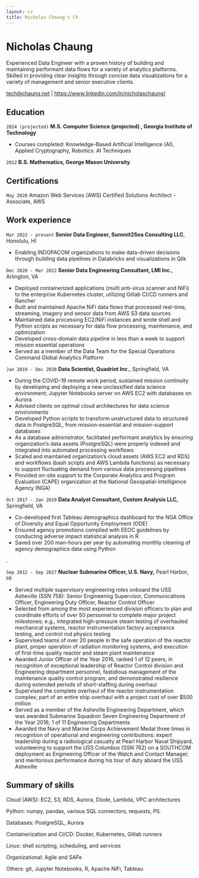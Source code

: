 ```yaml
---
layout: cv
title: Nicholas Chaung's CV
---
```

# Nicholas Chaung
Experienced Data Engineer with a proven history of building and maintaining performant data flows for a variety of analytics platforms. Skilled in providing clear insights through concise data visualizations for a variety of management and senior executive clients.

<div id="webaddress">
<a href="tech@chaung.net">tech@chaung.net</a>  
| <a href="https://www.linkedin.com/in/nicholaschaung/">https://www.linkedin.com/in/nicholaschaung/</a>
</div>



## Education

`2024 (projected)`
__M.S. Computer Science (projected) , Georgia Institute of Technology__

- Courses completed: Knowledge-Based Artificial Intelligence (AI), Applied Cryptography, Robotics: AI Techniques

`2012`
__B.S. Mathematics, George Mason University__



## Certifications

`May 2020`
Amazon Web Services (AWS) Certified Solutions Architect - Associate, AWS



## Work experience

`Mar 2022 - present`
__Senior Data Engineer, Summit2Sea Consulting LLC__, Honolulu, HI

- Enabling INDOPACOM organizations to make data-driven decisions through building data pipelines in Databricks and visualizations in Qlik

`Dec 2020 - Mar 2022`
__Senior Data Engineering Consultant, LMI Inc.__, Arlington, VA

- Deployed containerized applications (multi anti-virus scanner and NiFi) to the enterprise Kubernetes cluster, utilizing Gitlab CI/CD runners and Rancher
- Built and maintained Apache NiFi data flows that processed real-time, streaming, imagery and sensor data from AWS S3 data sources
- Maintained data processing EC2/NiFi instances and wrote shell and Python scripts as necessary for data flow processing, maintenance, and optimization
- Developed cross-domain data pipeline in less than a week to support mission essential operations
- Served as a member of the Data Team for the Special Operations Command Global Analytics Platform

`Jan 2019 - Dec 2020`
__Data Scientist, Quadrint Inc.__, Springfield, VA

- During the COVID-19 remote work period, sustained mission continuity by developing and deploying a new unclassified data science environment; Jupyter Notebooks server on AWS EC2 with databases on Aurora
- Advised clients on optimal cloud architectures for data science environments
- Developed Python scripts to transform unstructured data to structured data in PostgreSQL, from mission-essential and mission-support databases
- As a database administrator, facilitated performant analytics by ensuring organization’s data assets (PostgreSQL) were properly indexed and integrated into automated processing workflows
- Scaled and maintained organization’s cloud assets (AWS EC2 and RDS) and workflows (bash scripts and AWS Lambda functions) as necessary to support fluctuating demand from various data processing pipelines
- Provided on-site support to the Corporate Analytics and Program Evaluation (CAPE) organization at the National Geospatial-Intelligence Agency (NGA)

`Oct 2017 - Jan 2019`
__Data Analyst Consultant, Custom Analysis LLC,__ Springfield, VA
- Co-developed first Tableau demographics dashboard for the NGA Office of Diversity and Equal Opportunity Employment (ODE)
- Ensured agency promotions complied with EEOC guidelines by conducting adverse impact statistical analysis in R
- Saved over 200 man-hours per year by automating monthly cleaning of agency demographics data using Python

.

`Sep 2012 - Sep 2017`
__Nuclear Submarine Officer, U.S. Navy,__ Pearl Harbor, HI

- Served multiple supervisory engineering roles onboard the USS Asheville (SSN 758): Senior Engineering Supervisor, Communications Officer, Engineering Duty Officer, Reactor Control Officer
- Selected from among the most experienced division officers to plan and coordinate efforts of over 50 personnel to complete major project milestones; e.g., integrated high-pressure steam testing of overhauled mechanical systems, reactor instrumentation factory acceptance testing, and control rod physics testing
- Supervised teams of over 20 people in the safe operation of the reactor plant, proper operation of radiation monitoring systems, and execution of first-time quality reactor and steam plant maintenance
- Awarded Junior Officer of the Year 2016, ranked 1 of 12 peers, in recognition of exceptional leadership of Reactor Control division and Engineering department personnel, fastidious management of the maintenance quality control program, and demonstrated resilience during extended periods of short-staffing during overhaul
- Supervised the complete overhaul of the reactor instrumentation complex; part of an entire ship overhaul with a project cost of over $500 million
- Served as a member of the Asheville Engineering Department, which was awarded Submarine Squadron Seven Engineering Department of the Year 2016; 1 of 11 Engineering Departments
- Awarded the Navy and Marine Corps Achievement Medal three times in recognition of operational and engineering contributions: expert leadership during a radiological casualty at Pearl Harbor Naval Shipyard, volunteering to support the USS Columbus (SSN 762) on a SOUTHCOM deployment as Engineering Officer of the Watch and Contact Manager, and meritorious performance during his tour of duty aboard the USS Asheville



## Summary of skills

Cloud (AWS): EC2, S3, RDS, Aurora, Diode, Lambda, VPC architectures

Python: numpy, pandas, various SQL connectors, requests, PIL

Databases: PostgreSQL, Aurora

Containerization and CI/CD: Docker, Kubernetes, Gitlab runners

Linux: shell scripting, scheduling, and services

Organizational: Agile and SAFe

Others: git, Jupyter Notebooks, R, Apache NiFi, Tableau



<!-- ### Footer

Last updated: April 2021 -->


